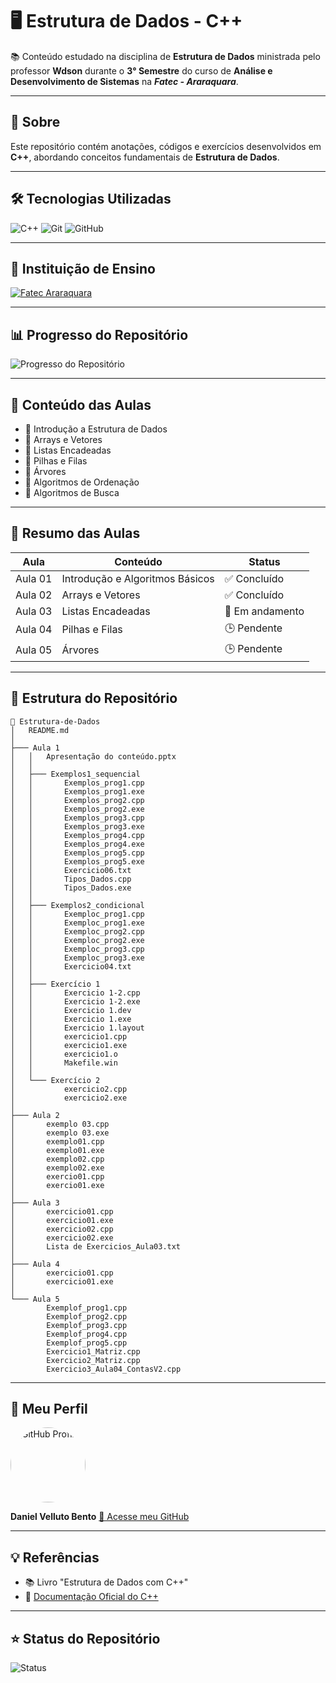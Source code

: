 # 🖥️ Estrutura de Dados - C++

📚 Conteúdo estudado na disciplina de **Estrutura de Dados** ministrada pelo professor **Wdson** durante o **3° Semestre** do curso de **Análise e Desenvolvimento de Sistemas** na ***Fatec - Araraquara***.

---

## 🔗 Sobre

Este repositório contém anotações, códigos e exercícios desenvolvidos em **C++**, abordando conceitos fundamentais de **Estrutura de Dados**.

---

## 🛠️ Tecnologias Utilizadas

![C++](https://img.shields.io/badge/C++-blue?style=for-the-badge&logo=cplusplus)
![Git](https://img.shields.io/badge/Git-black?style=for-the-badge&logo=git)
![GitHub](https://img.shields.io/badge/GitHub-181717?style=for-the-badge&logo=github)

---

## 🏫 Instituição de Ensino

[![Fatec Araraquara](https://img.shields.io/badge/Fatec-Araraquara-red?style=for-the-badge)](https://fatecararaquara.cps.sp.gov.br/)

---

## 📊 Progresso do Repositório

![Progresso do Repositório](https://img.shields.io/badge/Progresso-70%25-blue?style=for-the-badge)

---

## 📖 Conteúdo das Aulas

- 🔹 Introdução a Estrutura de Dados
- 🔹 Arrays e Vetores
- 🔹 Listas Encadeadas
- 🔹 Pilhas e Filas
- 🔹 Árvores
- 🔹 Algoritmos de Ordenação
- 🔹 Algoritmos de Busca

---

## 📝 Resumo das Aulas

| Aula                | Conteúdo                | Status |
|-----------------|----------------|---------|
| Aula 01         | Introdução e Algoritmos Básicos       | ✅ Concluído |
| Aula 02         | Arrays e Vetores        | ✅ Concluído |
| Aula 03         | Listas Encadeadas       | 🔄 Em andamento |
| Aula 04         | Pilhas e Filas         | 🕒 Pendente |
| Aula 05         | Árvores            | 🕒 Pendente |

---

## 📂 Estrutura do Repositório

```
📂 Estrutura-de-Dados
│   README.md
│
├─── Aula 1
│   │   Apresentação do conteúdo.pptx
│   │
│   ├─── Exemplos1_sequencial
│   │       Exemplos_prog1.cpp
│   │       Exemplos_prog1.exe
│   │       Exemplos_prog2.cpp
│   │       Exemplos_prog2.exe
│   │       Exemplos_prog3.cpp
│   │       Exemplos_prog3.exe
│   │       Exemplos_prog4.cpp
│   │       Exemplos_prog4.exe
│   │       Exemplos_prog5.cpp
│   │       Exemplos_prog5.exe
│   │       Exercicio06.txt
│   │       Tipos_Dados.cpp
│   │       Tipos_Dados.exe
│   │
│   ├─── Exemplos2_condicional
│   │       Exemploc_prog1.cpp
│   │       Exemploc_prog1.exe
│   │       Exemploc_prog2.cpp
│   │       Exemploc_prog2.exe
│   │       Exemploc_prog3.cpp
│   │       Exemploc_prog3.exe
│   │       Exercicio04.txt
│   │
│   ├─── Exercício 1
│   │       Exercicio 1-2.cpp
│   │       Exercicio 1-2.exe
│   │       Exercicio 1.dev
│   │       Exercicio 1.exe
│   │       Exercicio 1.layout
│   │       exercicio1.cpp
│   │       exercicio1.exe
│   │       exercicio1.o
│   │       Makefile.win
│   │
│   └─── Exercício 2
│           exercicio2.cpp
│           exercicio2.exe
│
├─── Aula 2
│       exemplo 03.cpp
│       exemplo 03.exe
│       exemplo01.cpp
│       exemplo01.exe
│       exemplo02.cpp
│       exemplo02.exe
│       exercio01.cpp
│       exercio01.exe
│
├─── Aula 3
│       exercicio01.cpp
│       exercicio01.exe
│       exercicio02.cpp
│       exercicio02.exe
│       Lista de Exercicios_Aula03.txt
│
├─── Aula 4
│       exercicio01.cpp
│       exercicio01.exe
│
└─── Aula 5
        Exemplof_prog1.cpp
        Exemplof_prog2.cpp
        Exemplof_prog3.cpp
        Exemplof_prog4.cpp
        Exemplof_prog5.cpp
        Exercicio1_Matriz.cpp
        Exercicio2_Matriz.cpp
        Exercicio3_Aula04_ContasV2.cpp
```

---

## 🚀 Meu Perfil

<img src="https://github.com/daniel-bento11.png" alt="GitHub Profile" width="120" height="120" style="border-radius: 50%;"/>

**Daniel Velluto Bento**
[🔗 Acesse meu GitHub](https://github.com/daniel-bento11)

---

## 💡 Referências

- 📚 Livro "Estrutura de Dados com C++"
- 🎯 [Documentação Oficial do C++](https://cplusplus.com/)

---

## ⭐ Status do Repositório

![Status](https://img.shields.io/badge/Em%20desenvolvimento-blue?style=for-the-badge)
